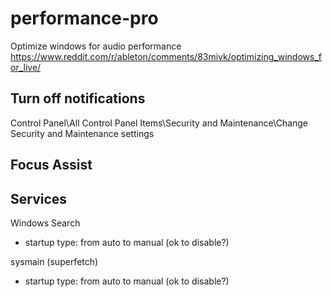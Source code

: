 # performance-pro
Optimize windows for audio performance
https://www.reddit.com/r/ableton/comments/83mivk/optimizing_windows_for_live/

## Turn off notifications
Control Panel\All Control Panel Items\Security and Maintenance\Change Security and Maintenance settings

## Focus Assist

## Services
Windows Search
* startup type: from auto to manual (ok to disable?)

sysmain (superfetch)
* startup type: from auto to manual (ok to disable?)
